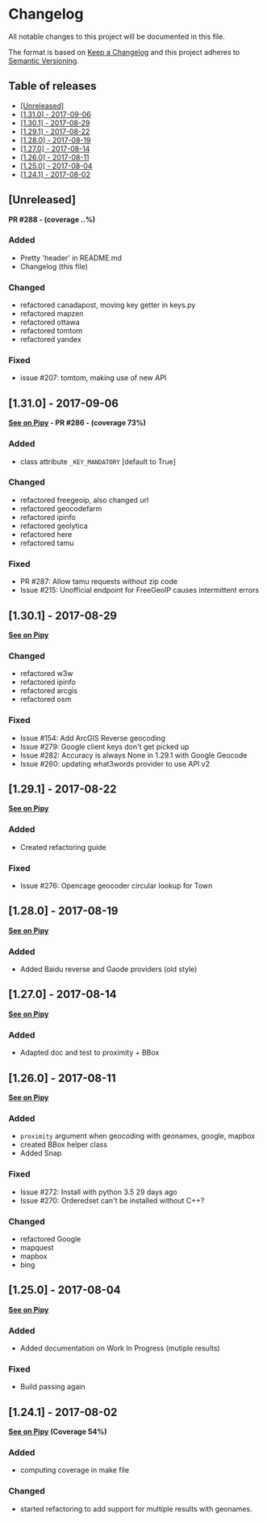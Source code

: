# Changelog
All notable changes to this project will be documented in this file.

The format is based on [Keep a Changelog](http://keepachangelog.com/en/1.0.0/)
and this project adheres to [Semantic Versioning](http://semver.org/spec/v2.0.0.html).

Table of releases
-----------------

<!-- TOC depthFrom:2 depthTo:2 orderedList:false -->

- [[Unreleased]](#unreleased)
- [[1.31.0] - 2017-09-06](#1310---2017-09-06)
- [[1.30.1] - 2017-08-29](#1301---2017-08-29)
- [[1.29.1] - 2017-08-22](#1291---2017-08-22)
- [[1.28.0] - 2017-08-19](#1280---2017-08-19)
- [[1.27.0] - 2017-08-14](#1270---2017-08-14)
- [[1.26.0] - 2017-08-11](#1260---2017-08-11)
- [[1.25.0] - 2017-08-04](#1250---2017-08-04)
- [[1.24.1] - 2017-08-02](#1241---2017-08-02)

<!-- /TOC -->

## [Unreleased]

**PR #288 - (coverage ..%)**

### Added
- Pretty 'header' in README.md
- Changelog (this file)

### Changed
- refactored canadapost, moving key getter in keys.py
- refactored mapzen
- refactored ottawa
- refactored tomtom
- refactored yandex

### Fixed
- issue #207: tomtom, making use of new API


## [1.31.0] - 2017-09-06

**[See on Pipy](https://pypi.python.org/pypi/geocoder/1.31.0) - PR #286 - (coverage 73%)**

### Added
- class attribute `_KEY_MANDATORY` [default to True]

### Changed
- refactored freegeoip, also changed url
- refactored geocodefarm
- refactored ipinfo
- refactored geolytica
- refactored here
- refactored tamu

### Fixed
- PR #287: Allow tamu requests without zip code
- Issue #215: Unofficial endpoint for FreeGeoIP causes intermittent errors


## [1.30.1] - 2017-08-29

**[See on Pipy](https://pypi.python.org/pypi/geocoder/1.30.1)**

### Changed
- refactored w3w
- refactored ipinfo
- refactored arcgis
- refactored osm

### Fixed
- Issue #154: Add ArcGIS Reverse geocoding
- Issue #279: Google client keys don't get picked up
- Issue #282: Accuracy is always None in 1.29.1 with Google Geocode
- Issue #260: updating what3words provider to use API v2


## [1.29.1] - 2017-08-22

**[See on Pipy](https://pypi.python.org/pypi/geocoder/1.29.1)**

### Added
- Created refactoring guide

### Fixed

- Issue #276: Opencage geocoder circular lookup for Town


## [1.28.0] - 2017-08-19

**[See on Pipy](https://pypi.python.org/pypi/geocoder/1.28.0)**

### Added
- Added Baidu reverse and Gaode providers (old style)


## [1.27.0] - 2017-08-14

**[See on Pipy](https://pypi.python.org/pypi/geocoder/1.27.0)**

### Added
- Adapted doc and test to proximity + BBox


## [1.26.0] - 2017-08-11

**[See on Pipy](https://pypi.python.org/pypi/geocoder/1.26.0)**

### Added
- `proximity` argument when geocoding with geonames, google, mapbox
- created BBox helper class
- Added Snap

### Fixed

- Issue #272: Install with python 3.5 29 days ago
- Issue #270: Orderedset can't be installed without C++? 

### Changed
- refactored Google
- mapquest
- mapbox
- bing

## [1.25.0] - 2017-08-04

**[See on Pipy](https://pypi.python.org/pypi/geocoder/1.25.0)**

### Added
- Added documentation on Work In Progress (mutiple results)

### Fixed
- Build passing again


## [1.24.1] - 2017-08-02

**[See on Pipy](https://pypi.python.org/pypi/geocoder/1.24.1) (Coverage 54%)**

### Added
- computing coverage in make file

### Changed
- started refactoring to add support for multiple results with geonames. 